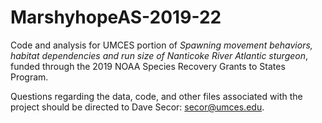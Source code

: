 # MarshyhopeAS-2019-22

Code and analysis for UMCES portion of *Spawning movement behaviors, habitat dependencies and run size of Nanticoke River
Atlantic sturgeon*, funded through the 2019 NOAA Species Recovery Grants to States Program.

Questions regarding the data, code, and other files associated with the project should be directed to Dave Secor: secor@umces.edu.